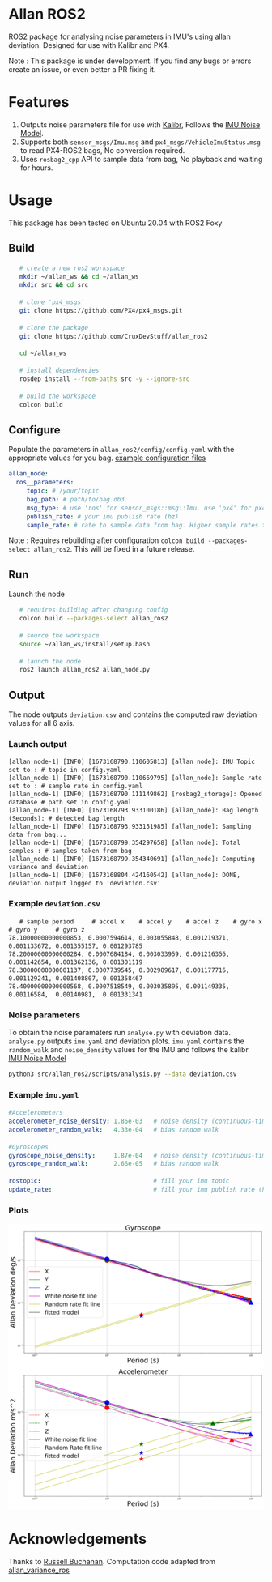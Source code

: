 # Allan ROS2 

ROS2 package for analysing noise parameters in IMU's using allan deviation. Designed for use with Kalibr and PX4. 

Note : This package is under development. If you find any bugs or errors create an issue, or even better a PR fixing it.

# Features 
1. Outputs noise parameters file for use with [Kalibr](https://github.com/ethz-asl/kalibr), Follows the [IMU Noise Model](https://github.com/ethz-asl/kalibr/wiki/IMU-Noise-Model).
2. Supports both ```sensor_msgs/Imu.msg``` and ```px4_msgs/VehicleImuStatus.msg``` to read PX4-ROS2 bags, No conversion required.
3. Uses ```rosbag2_cpp``` API to sample data from bag, No playback and waiting for hours. 


# Usage 

This package has been tested on Ubuntu 20.04 with ROS2 Foxy 

## Build
```bash 
   # create a new ros2 workspace 
   mkdir ~/allan_ws && cd ~/allan_ws
   mkdir src && cd src
   
   # clone 'px4_msgs' 
   git clone https://github.com/PX4/px4_msgs.git
   
   # clone the package
   git clone https://github.com/CruxDevStuff/allan_ros2
   
   cd ~/allan_ws
   
   # install dependencies
   rosdep install --from-paths src -y --ignore-src
   
   # build the workspace
   colcon build 
```
## Configure
Populate the parameters in ```allan_ros2/config/config.yaml``` with the appropriate values for you bag. [example configuration files](https://github.com/CruxDevStuff/allan_ros2_dev/tree/main/config)
```yaml
allan_node:
  ros__parameters:
     topic: # /your/topic 
     bag_path: # path/to/bag.db3
     msg_type: # use 'ros' for sensor_msgs::msg::Imu, use 'px4' for px4_msgs::msg::VehicleImuStatus
     publish_rate: # your imu publish rate (hz) 
     sample_rate: # rate to sample data from bag. Higher sample rates take longer to compute 
```
Note : Requires rebuilding after configuration ```colcon build --packages-select allan_ros2```. This will be fixed in a future release.
## Run 
Launch the node 
```bash
   # requires building after changing config
   colcon build --packages-select allan_ros2
   
   # source the workspace 
   source ~/allan_ws/install/setup.bash
   
   # launch the node 
   ros2 launch allan_ros2 allan_node.py
```
## Output 
The node outputs ```deviation.csv``` and contains the computed raw deviation values for all 6 axis. 

### Launch output
```
[allan_node-1] [INFO] [1673168790.110605813] [allan_node]: IMU Topic set to : # topic in config.yaml
[allan_node-1] [INFO] [1673168790.110669795] [allan_node]: Sample rate set to : # sample rate in config.yaml
[allan_node-1] [INFO] [1673168790.111149862] [rosbag2_storage]: Opened database # path set in config.yaml
[allan_node-1] [INFO] [1673168793.933100186] [allan_node]: Bag length (Seconds): # detected bag length 
[allan_node-1] [INFO] [1673168793.933151985] [allan_node]: Sampling data from bag...
[allan_node-1] [INFO] [1673168799.354297658] [allan_node]: Total samples : # samples taken from bag 
[allan_node-1] [INFO] [1673168799.354340691] [allan_node]: Computing variance and deviation
[allan_node-1] [INFO] [1673168804.424160542] [allan_node]: DONE, deviation output logged to 'deviation.csv'
```

### Example ```deviation.csv```

```
   # sample period     # accel x    # accel y    # accel z    # gyro x     # gyro y     # gyro z
78.10000000000000853, 0.0007594614, 0.003055848, 0.001219371, 0.001133672, 0.001355157, 0.001293785
78.20000000000000284, 0.0007684184, 0.003033959, 0.001216356, 0.001142654, 0.001362136, 0.001301119
78.30000000000001137, 0.0007739545, 0.002989617, 0.001177716, 0.001129241, 0.001408807, 0.001358467
78.40000000000000568, 0.0007518549, 0.003035895, 0.001149335, 0.00116584,  0.00140981,  0.001331341
```
### Noise parameters
To obtain the noise paramaters run ```analyse.py``` with deviation data. 
```analyse.py``` outputs ```imu.yaml``` and deviation plots. ```imu.yaml``` contains the ```random_walk``` and ```noise_density``` values for the IMU and follows the kalibr [IMU Noise Model](https://github.com/ethz-asl/kalibr/wiki/IMU-Noise-Model) 
```bash
python3 src/allan_ros2/scripts/analysis.py --data deviation.csv
```
### Example ```imu.yaml```
```yaml
#Accelerometers
accelerometer_noise_density: 1.86e-03   # noise density (continuous-time)
accelerometer_random_walk:   4.33e-04   # bias random walk

#Gyroscopes
gyroscope_noise_density:     1.87e-04   # noise density (continuous-time)
gyroscope_random_walk:       2.66e-05   # bias random walk

rostopic:                               # fill your imu topic
update_rate:                            # fill your imu publish rate (hz)
```
### Plots
<img src="assets/gyro.png"/>
<img src="assets/acceleration.png"/>

# Acknowledgements 
Thanks to [Russell Buchanan](https://raabuchanan.com/). Computation code adapted from [allan_variance_ros](https://github.com/ori-drs/allan_variance_ros)
